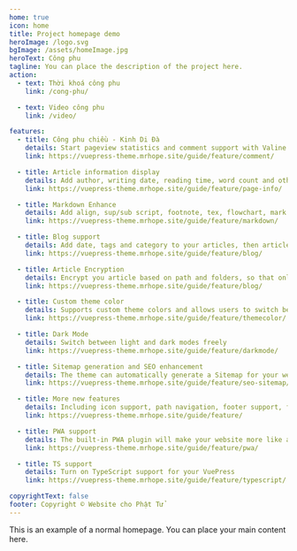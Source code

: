 ```yaml
---
home: true
icon: home
title: Project homepage demo
heroImage: /logo.svg
bgImage: /assets/homeImage.jpg
heroText: Công phu
tagline: You can place the description of the project here.
action:
  - text: Thời khoá công phu
    link: /cong-phu/

  - text: Video công phu
    link: /video/

features:
  - title: Công phu chiều - Kinh Di Đà
    details: Start pageview statistics and comment support with Valine and Vssue
    link: https://vuepress-theme.mrhope.site/guide/feature/comment/

  - title: Article information display
    details: Add author, writing date, reading time, word count and other information to your article
    link: https://vuepress-theme.mrhope.site/guide/feature/page-info/

  - title: Markdown Enhance
    details: Add align, sup/sub script, footnote, tex, flowchart, mark and presentation support in markdown
    link: https://vuepress-theme.mrhope.site/guide/feature/markdown/

  - title: Blog support
    details: Add date, tags and category to your articles, then article, tag, category and timeline list will be auto generated
    link: https://vuepress-theme.mrhope.site/guide/feature/blog/

  - title: Article Encryption
    details: Encrypt you article based on path and folders, so that only the one you want could see them
    link: https://vuepress-theme.mrhope.site/guide/feature/blog/

  - title: Custom theme color
    details: Supports custom theme colors and allows users to switch between preset theme colors
    link: https://vuepress-theme.mrhope.site/guide/feature/themecolor/

  - title: Dark Mode
    details: Switch between light and dark modes freely
    link: https://vuepress-theme.mrhope.site/guide/feature/darkmode/

  - title: Sitemap generation and SEO enhancement
    details: The theme can automatically generate a Sitemap for your website, and optimize the resulting web page for search engines.
    link: https://vuepress-theme.mrhope.site/guide/feature/seo-sitemap/

  - title: More new features
    details: Including icon support, path navigation, footer support, fullscreen button, blog homepage, etc.
    link: https://vuepress-theme.mrhope.site/guide/feature/

  - title: PWA support
    details: The built-in PWA plugin will make your website more like an APP.
    link: https://vuepress-theme.mrhope.site/guide/feature/pwa/

  - title: TS support
    details: Turn on TypeScript support for your VuePress
    link: https://vuepress-theme.mrhope.site/guide/feature/typescript/

copyrightText: false
footer: Copyright © Website cho Phật Tử
---
```


This is an example of a normal homepage. You can place your main content here.
